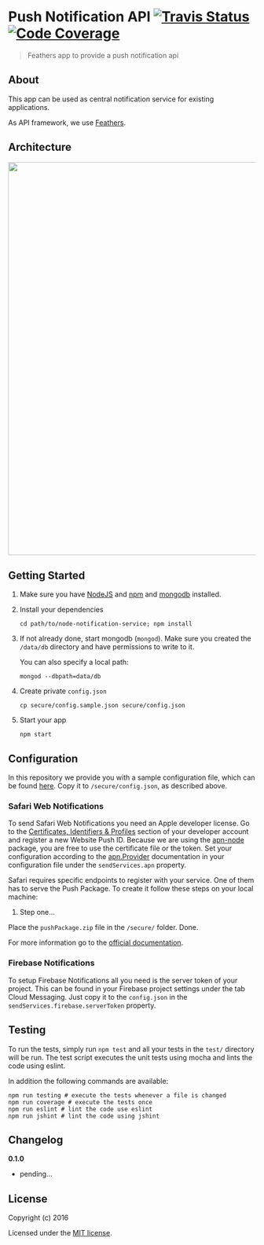 # Push Notification API [![Travis Status](https://travis-ci.org/schulcloud/node-notification-service.svg?branch=master)](https://travis-ci.org/schulcloud/node-notification-service) [![Code Coverage](https://img.shields.io/codecov/c/github/schulcloud/node-notification-service/master.svg)](https://codecov.io/gh/schulcloud/node-notification-service)

> Feathers app to provide a push notification api

## About

This app can be used as central notification service for existing applications.

As API framework, we use [Feathers](http://feathersjs.com). 

## Architecture

<img src="http://i.imgur.com/1YJa3Fw.png" width="800">

## Getting Started

1. Make sure you have [NodeJS](https://nodejs.org/) and [npm](https://www.npmjs.com/) and [mongodb](https://www.mongodb.com/) installed.

2. Install your dependencies

    ```
    cd path/to/node-notification-service; npm install
    ```

3. If not already done, start mongodb (`mongod`). Make sure you created the `/data/db` directory and have permissions to write to it.  
   
    You can also specify a local path:
    ```
    mongod --dbpath=data/db
    ```

4. Create private `config.json`

    ```
    cp secure/config.sample.json secure/config.json
    ```

5. Start your app

    ```
    npm start
    ```

## Configuration

In this repository we provide you with a sample configuration file, which can be found [here](https://github.com/schulcloud/node-notification-service/blob/master/secure/config.sample.json). Copy it to `/secure/config.json`, as described above.

### Safari Web Notifications

To send Safari Web Notifications you need an Apple developer license. Go to the [Certificates, Identifiers & Profiles](https://developer.apple.com/account/ios/certificate) section of your developer account and register a new Website Push ID. Because we are using the [apn-node](https://github.com/node-apn/node-apn) package, you are free to use the certificate file or the token. Set your configuration according to the [apn.Provider](https://github.com/node-apn/node-apn/blob/master/doc/provider.markdown) documentation in your configuration file under the `sendServices.apn` property.

Safari requires specific endpoints to register with your service. One of them has to serve the Push Package. To create it follow these steps on your local machine:

1. Step one...

Place the `pushPackage.zip` file in the `/secure/` folder. Done.

For more information go to the [official documentation](https://developer.apple.com/library/content/documentation/NetworkingInternet/Conceptual/NotificationProgrammingGuideForWebsites/PushNotifications/PushNotifications.html).

### Firebase Notifications

To setup Firebase Notifications all you need is the server token of your project. This can be found in your Firebase project settings under the tab Cloud Messaging. Just copy it to the `config.json` in the `sendServices.firebase.serverToken` property.

## Testing

To run the tests, simply run `npm test` and all your tests in the `test/` directory will be run.
The test script executes the unit tests using mocha and lints the code using eslint.

In addition the following commands are available:
```shell
npm run testing # execute the tests whenever a file is changed
npm run coverage # execute the tests once
npm run eslint # lint the code use eslint
npm run jshint # lint the code using jshint
```

## Changelog

__0.1.0__

- pending...

## License

Copyright (c) 2016

Licensed under the [MIT license](LICENSE).
